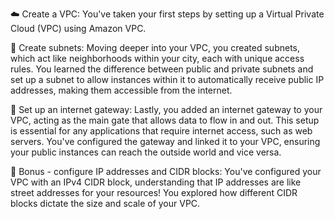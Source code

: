 ☁️ Create a VPC: You've taken your first steps by setting up a Virtual Private Cloud (VPC) using Amazon VPC.




🥅 Create subnets: Moving deeper into your VPC, you created subnets, which act like neighborhoods within your city, each with unique access rules. You learned the difference between public and private subnets and set up a subnet to allow instances within it to automatically receive public IP addresses, making them accessible from the internet.




🚪 Set up an internet gateway: Lastly, you added an internet gateway to your VPC, acting as the main gate that allows data to flow in and out. This setup is essential for any applications that require internet access, such as web servers. You've configured the gateway and linked it to your VPC, ensuring your public instances can reach the outside world and vice versa.




🚏 Bonus - configure IP addresses and CIDR blocks: You've configured your VPC with an IPv4 CIDR block, understanding that IP addresses are like street addresses for your resources! You explored how different CIDR blocks dictate the size and scale of your VPC.
